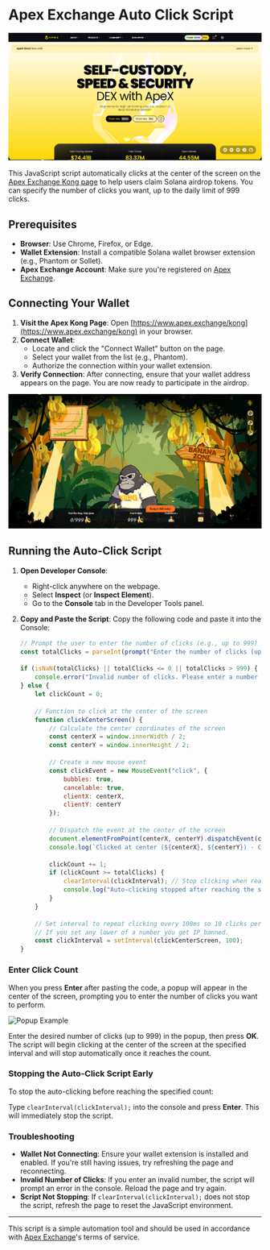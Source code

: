 # Apex Exchange Auto Click Script

![Apex Exchange](https://github.com/MotoAcidic/kong-auto-clicker/blob/main/images/Apex.PNG)

This JavaScript script automatically clicks at the center of the screen on the [Apex Exchange Kong page](https://omni.apex.exchange/referral?code=XVVZLRH6) to help users claim Solana airdrop tokens. You can specify the number of clicks you want, up to the daily limit of 999 clicks.

## Prerequisites

- **Browser**: Use Chrome, Firefox, or Edge.
- **Wallet Extension**: Install a compatible Solana wallet browser extension (e.g., Phantom or Sollet).
- **Apex Exchange Account**: Make sure you're registered on [Apex Exchange](https://omni.apex.exchange/referral?code=XVVZLRH6).

## Connecting Your Wallet

1. **Visit the Apex Kong Page**: Open [https://www.apex.exchange/kong](https://www.apex.exchange/kong) in your browser.
2. **Connect Wallet**:
   - Locate and click the "Connect Wallet" button on the page.
   - Select your wallet from the list (e.g., Phantom).
   - Authorize the connection within your wallet extension.
3. **Verify Connection**: After connecting, ensure that your wallet address appears on the page. You are now ready to participate in the airdrop.

![Kong Page](https://github.com/MotoAcidic/kong-auto-clicker/blob/main/images/kong.PNG)

## Running the Auto-Click Script

1. **Open Developer Console**:
   - Right-click anywhere on the webpage.
   - Select **Inspect** (or **Inspect Element**).
   - Go to the **Console** tab in the Developer Tools panel.

2. **Copy and Paste the Script**: Copy the following code and paste it into the Console:

   ```javascript
   // Prompt the user to enter the number of clicks (e.g., up to 999)
   const totalClicks = parseInt(prompt("Enter the number of clicks (up to 999): "), 10);

   if (isNaN(totalClicks) || totalClicks <= 0 || totalClicks > 999) {
       console.error("Invalid number of clicks. Please enter a number between 1 and 999.");
   } else {
       let clickCount = 0;

       // Function to click at the center of the screen
       function clickCenterScreen() {
           // Calculate the center coordinates of the screen
           const centerX = window.innerWidth / 2;
           const centerY = window.innerHeight / 2;

           // Create a new mouse event
           const clickEvent = new MouseEvent("click", {
               bubbles: true,
               cancelable: true,
               clientX: centerX,
               clientY: centerY
           });

           // Dispatch the event at the center of the screen
           document.elementFromPoint(centerX, centerY).dispatchEvent(clickEvent);
           console.log(`Clicked at center (${centerX}, ${centerY}) - Click #${clickCount + 1}`);

           clickCount += 1;
           if (clickCount >= totalClicks) {
               clearInterval(clickInterval); // Stop clicking when reaching the specified number
               console.log("Auto-clicking stopped after reaching the specified count.");
           }
       }

       // Set interval to repeat clicking every 100ms so 10 clicks per second
       // If you set any lower of a number you get IP banned.
       const clickInterval = setInterval(clickCenterScreen, 100);
   }

### Enter Click Count

When you press **Enter** after pasting the code, a popup will appear in the center of the screen, prompting you to enter the number of clicks you want to perform.

![Popup Example](https://github.com/MotoAcidic/kong-auto-clicker/blob/main/images/popup.PNG)

Enter the desired number of clicks (up to 999) in the popup, then press **OK**. The script will begin clicking at the center of the screen at the specified interval and will stop automatically once it reaches the count.

### Stopping the Auto-Click Script Early

To stop the auto-clicking before reaching the specified count:

Type `clearInterval(clickInterval);` into the console and press **Enter**. This will immediately stop the script.

### Troubleshooting

- **Wallet Not Connecting**: Ensure your wallet extension is installed and enabled. If you're still having issues, try refreshing the page and reconnecting.
- **Invalid Number of Clicks**: If you enter an invalid number, the script will prompt an error in the console. Reload the page and try again.
- **Script Not Stopping**: If `clearInterval(clickInterval);` does not stop the script, refresh the page to reset the JavaScript environment.

---

This script is a simple automation tool and should be used in accordance with [Apex Exchange](https://omni.apex.exchange/referral?code=XVVZLRH6)'s terms of service.
